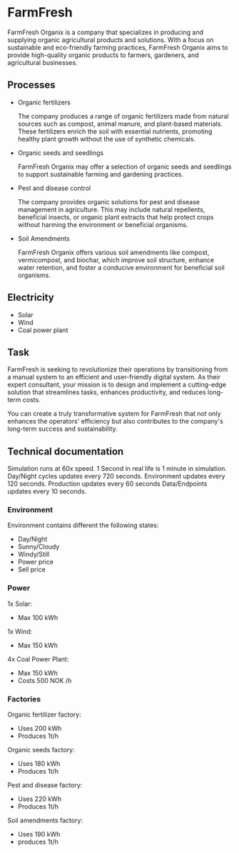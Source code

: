 # FarmFresh

FarmFresh Organix is a company that specializes in producing and supplying organic agricultural products and solutions. With a focus on sustainable and eco-friendly farming practices, FarmFresh Organix aims to provide high-quality organic products to farmers, gardeners, and agricultural businesses.

## Processes
-	Organic fertilizers

    The company produces a range of organic fertilizers made from natural sources such as compost, animal manure, and plant-based materials. These fertilizers enrich the soil with essential nutrients, promoting healthy plant growth without the use of synthetic chemicals.

-	Organic seeds and seedlings

    FarmFresh Organix may offer a selection of organic seeds and seedlings to support sustainable farming and gardening practices.

-	Pest and disease control	

    The company provides organic solutions for pest and disease management in agriculture. This may include natural repellents, beneficial insects, or organic plant extracts that help protect crops without harming the environment or beneficial organisms.

-	Soil Amendments

    FarmFresh Organix offers various soil amendments like compost, vermicompost, and biochar, which improve soil structure, enhance water retention, and foster a conducive environment for beneficial soil organisms.

## Electricity
- Solar
- Wind
- Coal power plant

## Task

FarmFresh is seeking to revolutionize their operations by transitioning from a manual system to an efficient and user-friendly digital system. As their expert consultant, your mission is to design and implement a cutting-edge solution that streamlines tasks, enhances productivity, and reduces long-term costs.

You can create a truly transformative system for FarmFresh that not only enhances the operators' efficiency but also contributes to the company's long-term success and sustainability.

## Technical documentation
Simulation runs at 60x speed. 1 Second in real life is 1 minute in simulation.
Day/Night cycles updates every 720 seconds.
Environment updates every 120 seconds.
Production updates every 60 seconds
Data/Endpoints updates every 10 seconds.

### Environment

Environment contains different the following states:
- Day/Night
- Sunny/Cloudy
- Windy/Still
- Power price
- Sell price

### Power

1x Solar:
- Max 100 kWh

1x Wind:
- Max 150 kWh

4x Coal Power Plant:
- Max 150 kWh
- Costs 500 NOK /h

### Factories

Organic fertilizer factory:
- Uses 200 kWh
- Produces 1t/h

Organic seeds factory:
- Uses 180 kWh
- Produces 1t/h

Pest and disease factory:
- Uses 220 kWh
- Produces 1t/h

Soil amendments factory:
- Uses 190 kWh
- produces 1t/h



